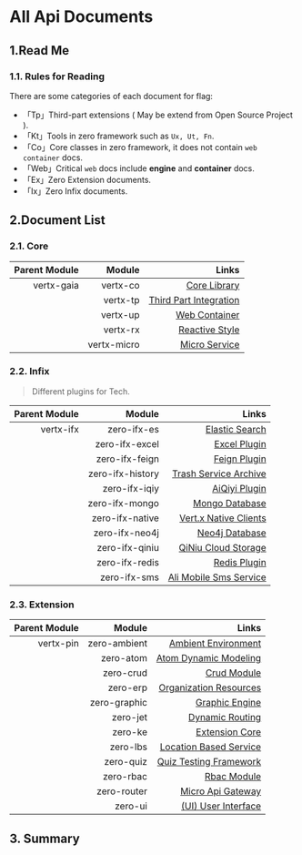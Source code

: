 # All Api Documents

## 1.Read Me

### 1.1. Rules for Reading

There are some categories of each document for flag:

* 「Tp」Third-part extensions ( May be extend from Open Source Project ).
* 「Kt」Tools in zero framework such as `Ux, Ut, Fn`.
* 「Co」Core classes in zero framework, it does not contain `web container` docs.
* 「Web」Critical `web` docs include **engine** and **container** docs.
* 「Ex」Zero Extension documents.
* 「Ix」Zero Infix documents.

## 2.Document List

### 2.1. Core

| Parent Module | Module | Links |
|---:|---:|---:|
| vertx-gaia | vertx-co | [Core Library](vertx-gaia/vertx-co/src/document/index.html) |
|  | vertx-tp | [Third Part Integration](vertx-gaia/vertx-tp/src/document/index.html) |
|  | vertx-up | [Web Container](vertx-gaia/vertx-up/src/document/index.html) |
|  | vertx-rx | [Reactive Style](vertx-gaia/vertx-rx/src/document/index.html) |
|  | vertx-micro | [Micro Service](vertx-gaia/vertx-micro/src/document/index.html) |

### 2.2. Infix

> Different plugins for Tech.

| Parent Module | Module | Links |
|---:|---:|---:|
| vertx-ifx | zero-ifx-es | [Elastic Search](vertx-ifx/zero-ifx-es/src/document/index.html) |
| | zero-ifx-excel | [Excel Plugin](vertx-ifx/zero-ifx-excel/src/document/index.html) |
| | zero-ifx-feign | [Feign Plugin](vertx-ifx/zero-ifx-feign/src/document/index.html) |
| | zero-ifx-history | [Trash Service Archive](vertx-ifx/zero-ifx-history/src/document/index.html) |
| | zero-ifx-iqiy | [AiQiyi Plugin](vertx-ifx/zero-ifx-iqiy/src/document/index.html) |
| | zero-ifx-mongo | [Mongo Database](vertx-ifx/zero-ifx-mongo/src/document/index.html) |
| | zero-ifx-native | [Vert.x Native Clients](vertx-ifx/zero-ifx-native/src/document/index.html) |
| | zero-ifx-neo4j | [Neo4j Database](vertx-ifx/zero-ifx-neo4j/src/document/index.html) |
| | zero-ifx-qiniu | [QiNiu Cloud Storage](vertx-ifx/zero-ifx-qiniu/src/document/index.html) |
| | zero-ifx-redis | [Redis Plugin](vertx-ifx/zero-ifx-redis/src/document/index.html) |
| | zero-ifx-sms | [Ali Mobile Sms Service](vertx-ifx/zero-ifx-sms/src/document/index.html) |

### 2.3. Extension

| Parent Module | Module | Links |
|---:|---:|---:|
| vertx-pin | zero-ambient | [Ambient Environment](vertx-pin/zero-ambient/src/document/index.html) |
|  | zero-atom | [Atom Dynamic Modeling](vertx-pin/zero-atom/src/document/index.html) |
|  | zero-crud | [Crud Module](vertx-pin/zero-crud/src/document/index.html) |
|  | zero-erp | [Organization Resources](vertx-pin/zero-erp/src/document/index.html) |
|  | zero-graphic | [Graphic Engine](vertx-pin/zero-graphic/src/document/index.html) |
|  | zero-jet | [Dynamic Routing](vertx-pin/zero-jet/src/document/index.html) |
|  | zero-ke | [Extension Core](vertx-pin/zero-ke/src/document/index.html) |
|  | zero-lbs | [Location Based Service](vertx-pin/zero-lbs/src/document/index.html) |
|  | zero-quiz | [Quiz Testing Framework](vertx-pin/zero-quiz/src/document/index.html) |
|  | zero-rbac | [Rbac Module](vertx-pin/zero-rbac/src/document/index.html) |
|  | zero-router | [Micro Api Gateway](vertx-pin/zero-router/src/document/index.html) |
|  | zero-ui | [(UI) User Interface](vertx-pin/zero-ui/src/document/index.html) |

## 3. Summary


